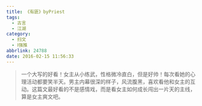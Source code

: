 ```yaml
---
title: 《有匪》byPriest
tags:
  - 古言
  - 江湖
category:
  - 扫文
  - Ⅰ强推
abbrlink: 24788
date: 2016-02-15 11:56:33
---
```

<meta name="referrer" content="no-referrer" />

> 一个大写的好看！女主从小练武，性格微冷直白，但是好帅！每次看她的心理活动都要笑半天。男主内幕很深的样子，风流腹黑，喜欢看他和女主的互动。这篇文最好看的不是感情戏，而是看女主如何成长闯出一片天的主线，算是女主爽文吧。